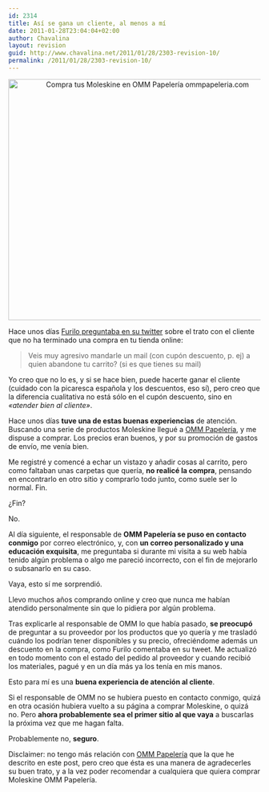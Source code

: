 ```yaml
---
id: 2314
title: Así se gana un cliente, al menos a mí
date: 2011-01-28T23:04:04+02:00
author: Chavalina
layout: revision
guid: http://www.chavalina.net/2011/01/28/2303-revision-10/
permalink: /2011/01/28/2303-revision-10/
---
```

<p style="text-align: center;">
  <img class="size-full wp-image-2308  aligncenter" title="moleskine" src="http://www.chavalina.net/imagenes/2011/01/moleskine.jpg" alt="Compra tus Moleskine en OMM Papelería ommpapeleria.com" width="540" height="480" srcset="http://www.chavalina.net/imagenes/2011/01/moleskine.jpg 540w, http://www.chavalina.net/imagenes/2011/01/moleskine-300x266.jpg 300w, http://www.chavalina.net/imagenes/2011/01/moleskine-500x444.jpg 500w" sizes="(max-width: 540px) 100vw, 540px" />
</p>

Hace unos días <a href="http://twitter.com/#!/furilo/status/30281959758372864" target="_blank">Furilo preguntaba en su twitter</a> sobre el trato con el cliente que no ha terminado una compra en tu tienda online:

> Veis muy agresivo mandarle un mail (con cupón descuento, p. ej) a quien abandone tu carrito? (si es que tienes su mail)

Yo creo que no lo es, y si se hace bien, puede hacerte ganar el cliente (cuidado con la picaresca española y los descuentos, eso sí), pero creo que la diferencia cualitativa no está sólo en el cupón descuento, sino en _«atender bien al cliente»_.

Hace unos días **tuve una de estas buenas experiencias** de atención. Buscando una serie de productos Moleskine llegué a <a href="http://www.ommpapeleria.com/" target="_blank">OMM Papelería</a>, y me dispuse a comprar. Los precios eran buenos, y por su promoción de gastos de envío, me venía bien.

Me registré y comencé a echar un vistazo y añadir cosas al carrito, pero como faltaban unas carpetas que quería, **no realicé la compra**, pensando en encontrarlo en otro sitio y comprarlo todo junto, como suele ser lo normal. Fin.

¿Fin?

No.

Al día siguiente, el responsable de **OMM Papelería se puso en contacto conmigo** por correo electrónico, y, con **un correo personalizado y una educación exquisita**, me preguntaba si durante mi visita a su web había tenido algún problema o algo me pareció incorrecto, con el fin de mejorarlo o subsanarlo en su caso.

Vaya, esto sí me sorprendió.

Llevo muchos años comprando online y creo que nunca me habían atendido personalmente sin que lo pidiera por algún problema.

Tras explicarle al responsable de OMM lo que había pasado, **se preocupó** de preguntar a su proveedor por los productos que yo quería y me trasladó cuándo los podrían tener disponibles y su precio, ofreciéndome además un descuento en la compra, como Furilo comentaba en su tweet. Me actualizó en todo momento con el estado del pedido al proveedor y cuando recibió los materiales, pagué y en un día más ya los tenía en mis manos.

Esto para mí es una **buena experiencia de atención al cliente**.

Si el responsable de OMM no se hubiera puesto en contacto conmigo, quizá en otra ocasión hubiera vuelto a su página a comprar Moleskine, o quizá no. Pero **ahora probablemente sea el primer sitio al que vaya** a buscarlas la próxima vez que me hagan falta.

Probablemente no, **seguro**.

Disclaimer: no tengo más relación con <a href="http://www.ommpapeleria.com/" target="_blank">OMM Papelería</a> que la que he descrito en este post, pero creo que ésta es una manera de agradecerles su buen trato, y a la vez poder recomendar a cualquiera que quiera comprar Moleskine OMM Papelería.